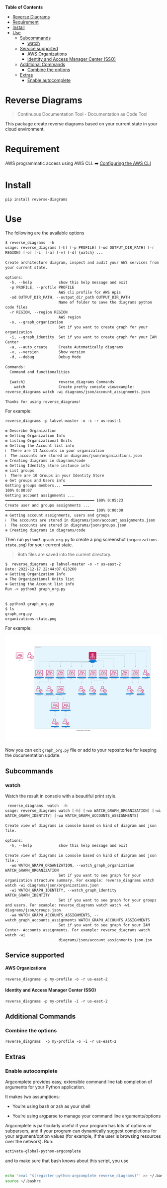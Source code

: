 <!-- START doctoc generated TOC please keep comment here to allow auto update -->
<!-- DON'T EDIT THIS SECTION, INSTEAD RE-RUN doctoc TO UPDATE -->
**Table of Contents**  

- [Reverse Diagrams](#reverse-diagrams)
- [Requirement](#requirement)
- [Install](#install)
- [Use](#use)
  - [Subcommands](#subcommands)
    - [watch](#watch)
  - [Service supported](#service-supported)
      - [AWS Organizations](#aws-organizations)
      - [Identity and Access Manager Center (SSO)](#identity-and-access-manager-center-sso)
  - [Additional Commands](#additional-commands)
    - [Combine the options](#combine-the-options)
  - [Extras](#extras)
    - [Enable autocomplete](#enable-autocomplete)

<!-- END doctoc generated TOC please keep comment here to allow auto update -->

# Reverse Diagrams

> Continuous Documentation Tool - Documentation as Code Tool

This package create reverse diagrams  based on your current state in your cloud environment.
# Requirement

AWS programmatic access using AWS CLI. :arrow_right: [Configuring the AWS CLI](https://docs.aws.amazon.com/cli/latest/userguide/cli-chap-configure.html)


# Install 

`pip install reverse-diagrams`

# Use

The following are the available options

```commandline
$ reverse_diagrams  -h
usage: reverse_diagrams [-h] [-p PROFILE] [-od OUTPUT_DIR_PATH] [-r REGION] [-o] [-i] [-a] [-v] [-d] {watch} ...

Create architecture diagram, inspect and audit your AWS services from your current state.

options:
  -h, --help            show this help message and exit
  -p PROFILE, --profile PROFILE
                        AWS cli profile for AWS Apis
  -od OUTPUT_DIR_PATH, --output_dir_path OUTPUT_DIR_PATH
                        Name of folder to save the diagrams python code files
  -r REGION, --region REGION
                        AWS region
  -o, --graph_organization
                        Set if you want to create graph for your organization
  -i, --graph_identity  Set if you want to create graph for your IAM Center
  -a, --auto_create     Create Automatically diagrams
  -v, --version         Show version
  -d, --debug           Debug Mode

Commands:
  Command and functionalities

  {watch}               reverse_diagrams Commands
    watch               Create pretty console viewexample: reverse_diagrams watch -wi diagrams/json/account_assignments.json

Thanks for using reverse_diagrams!

```
For example: 

```commandline
reverse_diagrams -p labvel-master -o -i -r us-east-1

❇️ Describe Organization 
❇️ Getting Organization Info
❇️ Listing Organizational Units 
❇️ Getting the Account list info
ℹ️  There are 11 Accounts in your organization
ℹ️  The accounts are stored in diagrams/json/organizations.json 
❇️ Creating diagrams in diagrams/code
❇️ Getting Identity store instance info
❇️ List groups
ℹ️  There are 10 Groups in your Identity Store
❇️ Get groups and Users info
Getting groups members... ━━━━━━━━━━━━━━━━━━━━━━━━━━━━━━━━━━━━━━━━ 100% 0:00:07
Getting account assignments ... ━━━━━━━━━━━━━━━━━━━━━━━━━━━━━━━━━━━━━━━━ 100% 0:05:23
Create user and groups assignments ... ━━━━━━━━━━━━━━━━━━━━━━━━━━━━━━━━━━━━━━━━ 100% 0:00:00
❇️ Getting account assignments, users and groups
ℹ️  The accounts are stored in diagrams/json/account_assignments.json
ℹ️  The accounts are stored in diagrams/json/groups.json
❇️ Creating diagrams in diagrams/code

```
Then run `python3 graph_org.py` to create a png screenshot (`organizations-state.png`) for your current state.

> Both files are saved into the current directory.

```commandline
$  reverse_diagrams -p labvel-master -o -r us-east-2
Date: 2022-12-17 22:44:07.623260
❇️ Getting Organization Info
❇️ The Organizational Units list 
❇️ Getting the Account list info
Run -> python3 graph_org.py 


$ python3 graph_org.py 
$ ls 
graph_org.py
organizations-state.png
```
For example:

![Organizations Diagram](./docs/images/organizations-state-copy.png)

Now you can edit `graph_org.py` file or add to your repositories for keeping the documentation update.
## Subcommands

### watch

Watch the result in console with a beautiful print style.
```commandline
 reverse_diagrams  watch  -h
usage: reverse_diagrams watch [-h] [-wo WATCH_GRAPH_ORGANIZATION] [-wi WATCH_GRAPH_IDENTITY] [-wa WATCH_GRAPH_ACCOUNTS_ASSIGNMENTS]

Create view of diagrams in console based on kind of diagram and json file.

options:
  -h, --help            show this help message and exit

Create view of diagrams in console based on kind of diagram and json file.:
  -wo WATCH_GRAPH_ORGANIZATION, --watch_graph_organization WATCH_GRAPH_ORGANIZATION
                        Set if you want to see graph for your organization structure summary. For example: reverse_diagrams watch watch -wi diagrams/json/organizations.json        
  -wi WATCH_GRAPH_IDENTITY, --watch_graph_identity WATCH_GRAPH_IDENTITY
                        Set if you want to see graph for your groups and users. For example: reverse_diagrams watch watch -wi diagrams/json/groups.json
  -wa WATCH_GRAPH_ACCOUNTS_ASSIGNMENTS, --watch_graph_accounts_assignments WATCH_GRAPH_ACCOUNTS_ASSIGNMENTS
                        Set if you want to see graph for your IAM Center- Accounts assignments. For example: reverse_diagrams watch watch -wi
                        diagrams/json/account_assignments.json.jso
```

## Service supported

#### AWS Organizations

```commandline
reverse_diagrams -p my-profile -o -r us-east-2
```
#### Identity and Access Manager Center (SSO)

```commandline
reverse_diagrams -p my-profile -i -r us-east-2
```
## Additional Commands

### Combine the options

```commandline
reverse_diagrams  -p my-profile -o -i -r us-east-2
```

## Extras
### Enable autocomplete
Argcomplete provides easy, extensible command line tab completion of arguments for your Python application.

It makes two assumptions:

* You’re using bash or zsh as your shell

* You’re using argparse to manage your command line arguments/options

Argcomplete is particularly useful if your program has lots of options or subparsers, and if your program can dynamically suggest completions for your argument/option values (for example, if the user is browsing resources over the network).
Run: 
```bash
activate-global-python-argcomplete
```
and to make sure that bash knows about this script, you use
```bash

echo 'eval "$(register-python-argcomplete reverse_diagrams)"' >> ~/.bashrc
source ~/.bashrc

```